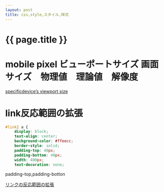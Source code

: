 ```yaml
---
layout: post
title: css,style,スタイル,样式
---
```

{{ page.title }}
=============

# mobile pixel ビューポートサイズ 画面サイズ　物理値　理論値　解像度

[specificdevice’s viewport size](https://viewportsizer.com/devices/)

# link反応範囲の拡張

```css
#link2 a {
    display: block;
    text-align: center;
    background-color: #ffeecc;
    border-style: solid;
    padding-top: 40px;
    padding-bottom: 40px;
    width: 400px;
    text-decoration: none;
```

padding-top,padding-botton

[リンクの反応範囲の拡張]([https://meta.stackexchange.com/questions/5527/keyboard-glyphs](http://www2.otani.ac.jp/fkdsemi/css_oyo/link_hannou/link_hannou.html))

